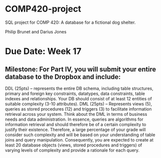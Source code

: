 # COMP420-project
SQL project for COMP 420: A database for a fictional dog shelter.

Philip Brunet and Darius Jones


# Due Date: Week 17

## Milestone: For Part IV, you will submit your entire database to the Dropbox and include:

 DDL (25pts) – represents the entire DB schema, including table structures, primary and foreign key constraints, datatypes, data constraints, table indexes and relationships. Your DB should consist of at least 12 entities of suitable complexity (3-10 attributes).
DML (25pts) – Represents views (5), queries as stored procedures (12) and triggers (3) to facilitate information retrieval across your system. Think about the DML in terms of business needs and data administration. In essence, queries are algorithms for information retrieval and should therefore be of a certain complexity to justify their existence. Therefore, a large percentage of your grade will consider such complexity and will be based on your understanding of table joins and query manipulation. Consequently, you are expected to create at least 20 database objects (views, stored procedures and triggers) of varying levels of complexity and provide a rationale for each query.
